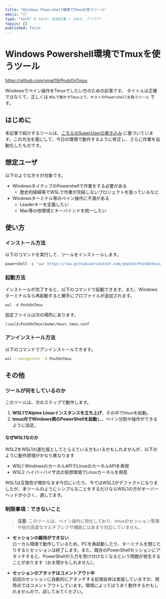 ```yaml
---
title: "Windows Powershell環境でTmuxを使うツール"
emoji: "💨"
type: "tech" # tech: 技術記事 / idea: アイデア
topics: []
published: false
---
```


# Windows Powershell環境でTmuxを使うツール

https://github.com/ymat19/PoshOnTmux

Windowsでペイン操作をTmuxでしたい方のための記事です。
タイトルは正確ではなくて、正しくは `WSLで動かすTmux上で、ホストのPowershellを扱うツール` です。

## はじめに

本記事で紹介するツールは、[こちらのSuperUserの書き込み](https://superuser.com/a/1643117) に基づいています。この方法を基にして、今日の環境で動作するように修正し、さらに作業を自動化したものです。

## 想定ユーザ

以下のような方々が対象です。

- WindowsネイティブのPowershellで作業をする必要がある
  - 歴史的経緯等でWSLで作業が完結しないプロジェクトを扱っているなど
- Windowsターミナル等のペイン操作に不満がある
  - Leaderキーを定義したい
  - Mac等の他環境とキーバインドを統一したい

## 使い方

### インストール方法

以下のコマンドを実行して、ツールをインストールします。

```powershell
powershell -c "iwr https://raw.githubusercontent.com/ymat19/PoshOnTmux/main/install.ps1 -UseBasicParsing | iex"
```

### 起動方法

インストールが完了すると、以下のコマンドで起動できます。また、Windowsターミナルなら再起動すると勝手にプロファイルが追加されます。

```powershell
wsl -d PoshOnTmux
```

設定ファイルは次の場所にあります。

```
\\wsl$\PoshOnTmux\home\tmux\.tmux.conf
```

### アンインストール方法

以下のコマンドでアンインストールできます。

```bash
wsl --unregister -d PoshOnTmux
```

## その他

### ツールが何をしているのか

このツールは、次のステップで動作します。

1. **WSL1でAlpine Linuxインスタンスを立ち上げ**、その中でtmuxを起動。
2. **tmux内でWindows側のPowerShellを起動**し、ペイン分割や操作ができるように設定。

#### なぜWSL1なのか

WSL2をWSL1の進化版としてとらえている方もいるかもしれませんが、以下のように動作原理がかなり異なります

- WSL1
WindowsのカーネルAPIでLinuxのカーネルAPIを再現
- WSL2
ハイパーバイザ式の仮想環境でLinuxカーネルを用意

WSL1は互換性が微妙なまま今日にいたり、今ではWSL2がデファクトになりましたが、本ツールのようにシンプルなことをするだけならWSL1の方がオーバーヘッドが小さく、適してます。

### 制限事項：できないこと

> **注意**: このツールは、ペイン操作に特化しており、tmuxのセッション管理や他の高度なマルチプレクサ機能にはあまり対応していません。

- **セッションの維持ができない**  
  ローカル環境で動作しているため、PCを再起動したり、ターミナルを閉じたりするとセッションは終了します。また、既存のPowerShellセッションにアタッチすると、PowerShellが入力を受け付けなくなるという問題が発生することがあります（おま環かもしれません）。
  
- **セッションのアタッチはコメントアウト中**  
  前回のセッションに自動的にアタッチする処理自体は実装していますが、現時点ではコメントアウトしています。環境によってはうまく動作するかもしれませんので、試してみてください。

